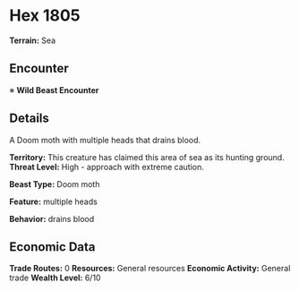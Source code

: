 # Hex 1805

**Terrain:** Sea

## Encounter
※ **Wild Beast Encounter**

## Details
A Doom moth with multiple heads that drains blood.

**Territory:** This creature has claimed this area of sea as its hunting ground.
**Threat Level:** High - approach with extreme caution.

**Beast Type:** Doom moth

**Feature:** multiple heads

**Behavior:** drains blood

## Economic Data
**Trade Routes:** 0
**Resources:** General resources
**Economic Activity:** General trade
**Wealth Level:** 6/10
